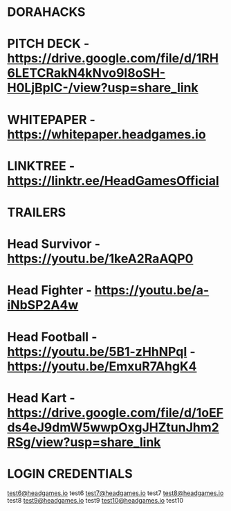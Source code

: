 # DORAHACKS

# PITCH DECK - https://drive.google.com/file/d/1RH6LETCRakN4kNvo9I8oSH-H0LjBpIC-/view?usp=share_link

# WHITEPAPER - https://whitepaper.headgames.io


# LINKTREE -   https://linktr.ee/HeadGamesOfficial

# TRAILERS

# Head Survivor - https://youtu.be/1keA2RaAQP0

# Head Fighter - https://youtu.be/a-iNbSP2A4w

# Head Football - https://youtu.be/5B1-zHhNPqI    -   https://youtu.be/EmxuR7AhgK4

# Head Kart - https://drive.google.com/file/d/1oEFds4eJ9dmW5wwpOxgJHZtunJhm2RSg/view?usp=share_link


# LOGIN CREDENTIALS
test6@headgames.io    test6
test7@headgames.io    test7
test8@headgames.io    test8
test9@headgames.io    test9
test10@headgames.io   test10


